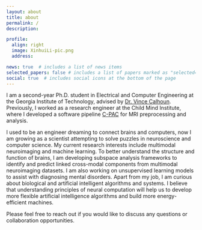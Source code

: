 ```yaml
---
layout: about
title: about
permalink: /
description:

profile:
  align: right
  image: XinhuiLi-pic.png
  address: 

news: true  # includes a list of news items
selected_papers: false # includes a list of papers marked as "selected={true}"
social: true  # includes social icons at the bottom of the page
---
```


I am a second-year Ph.D. student in Electrical and Computer Engineering at the Georgia Institute of Technology, advised by [Dr. Vince Calhoun](https://scholar.google.com/citations?user=WNOoGKIAAAAJ&hl=en). Previously, I worked as a research engineer at the Child Mind Institute, where I developed a software pipeline [C-PAC](https://fcp-indi.github.io/) for MRI preprocessing and analysis.

I used to be an engineer dreaming to connect brains and computers, now I am growing as a scientist attempting to solve puzzles in neuroscience and computer science. My current research interests include multimodal neuroimaging and machine learning. To better understand the structure and function of brains, I am developing subspace analysis frameworks to identify and predict linked cross-modal components from multimodal neuroimaging datasets. I am also working on unsupervised learning models to assist with diagnosing mental disorders. Apart from my job, I am curious about biological and artificial intelligent algorithms and systems. I believe that understanding principles of neural computation will help us to develop more flexible artificial intelligence algorithms and build more energy-efficient machines.

Please feel free to reach out if you would like to discuss any questions or collaboration opportunities.

